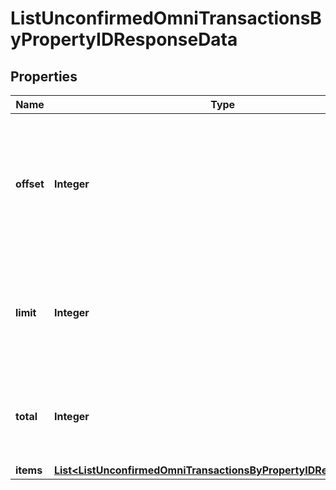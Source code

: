 

# ListUnconfirmedOmniTransactionsByPropertyIDResponseData


## Properties

Name | Type | Description | Notes
------------ | ------------- | ------------- | -------------
**offset** | **Integer** | The starting index of the response items, i.e. where the response should start listing the returned items. | 
**limit** | **Integer** | Defines how many items should be returned in the response per page basis. | 
**total** | **Integer** | Defines the total number of items returned in the response. | 
**items** | [**List&lt;ListUnconfirmedOmniTransactionsByPropertyIDResponseItem&gt;**](ListUnconfirmedOmniTransactionsByPropertyIDResponseItem.md) |  | 



